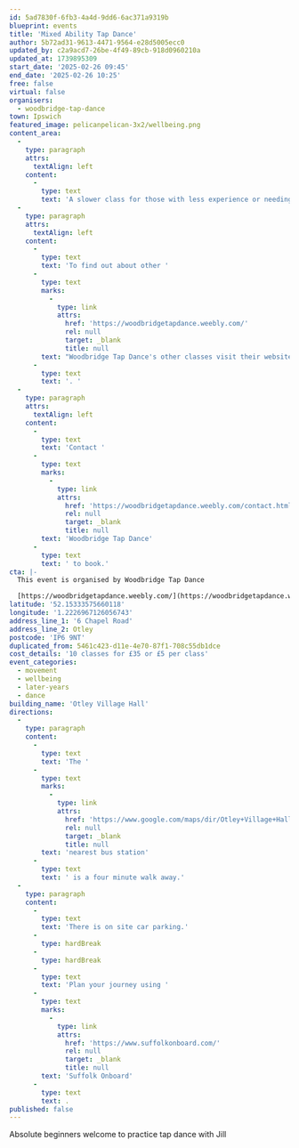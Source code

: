 ```yaml
---
id: 5ad7830f-6fb3-4a4d-9dd6-6ac371a9319b
blueprint: events
title: 'Mixed Ability Tap Dance'
author: 5b72ad31-9613-4471-9564-e28d5005ecc0
updated_by: c2a9acd7-26be-4f49-89cb-918d0960210a
updated_at: 1739895309
start_date: '2025-02-26 09:45'
end_date: '2025-02-26 10:25'
free: false
virtual: false
organisers:
  - woodbridge-tap-dance
town: Ipswich
featured_image: pelicanpelican-3x2/wellbeing.png
content_area:
  -
    type: paragraph
    attrs:
      textAlign: left
    content:
      -
        type: text
        text: 'A slower class for those with less experience or needing a refresher. '
  -
    type: paragraph
    attrs:
      textAlign: left
    content:
      -
        type: text
        text: 'To find out about other '
      -
        type: text
        marks:
          -
            type: link
            attrs:
              href: 'https://woodbridgetapdance.weebly.com/'
              rel: null
              target: _blank
              title: null
        text: "Woodbridge Tap Dance's other classes visit their website"
      -
        type: text
        text: '. '
  -
    type: paragraph
    attrs:
      textAlign: left
    content:
      -
        type: text
        text: 'Contact '
      -
        type: text
        marks:
          -
            type: link
            attrs:
              href: 'https://woodbridgetapdance.weebly.com/contact.html'
              rel: null
              target: _blank
              title: null
        text: 'Woodbridge Tap Dance'
      -
        type: text
        text: ' to book.'
cta: |-
  This event is organised by Woodbridge Tap Dance

  [https://woodbridgetapdance.weebly.com/](https://woodbridgetapdance.weebly.com/)
latitude: '52.15333575660118'
longitude: '1.2226967126056743'
address_line_1: '6 Chapel Road'
address_line_2: Otley
postcode: 'IP6 9NT'
duplicated_from: 5461c423-d11e-4e70-87f1-708c55db1dce
cost_details: '10 classes for £35 or £5 per class'
event_categories:
  - movement
  - wellbeing
  - later-years
  - dance
building_name: 'Otley Village Hall'
directions:
  -
    type: paragraph
    content:
      -
        type: text
        text: 'The '
      -
        type: text
        marks:
          -
            type: link
            attrs:
              href: 'https://www.google.com/maps/dir/Otley+Village+Hall,+Chapel+Road,+Otley,+Ipswich/Shop,+Otley,+Ipswich+IP6+9NT/@52.1522304,1.2191096,17z/data=!3m1!4b1!4m14!4m13!1m5!1m1!1s0x47d999ae1f1a1799:0xf4d5a89edf6b1aa9!2m2!1d1.2226538!2d52.1531778!1m5!1m1!1s0x47d999addb1b5c53:0x2694f56388505e7f!2m2!1d1.220386!2d52.151283!3e2?entry=ttu&g_ep=EgoyMDI1MDIxMi4wIKXMDSoJLDEwMjExNDUzSAFQAw%3D%3D'
              rel: null
              target: _blank
              title: null
        text: 'nearest bus station'
      -
        type: text
        text: ' is a four minute walk away.'
  -
    type: paragraph
    content:
      -
        type: text
        text: 'There is on site car parking.'
      -
        type: hardBreak
      -
        type: hardBreak
      -
        type: text
        text: 'Plan your journey using '
      -
        type: text
        marks:
          -
            type: link
            attrs:
              href: 'https://www.suffolkonboard.com/'
              rel: null
              target: _blank
              title: null
        text: 'Suffolk Onboard'
      -
        type: text
        text: .
published: false
---
```

Absolute beginners welcome to practice tap dance with Jill
